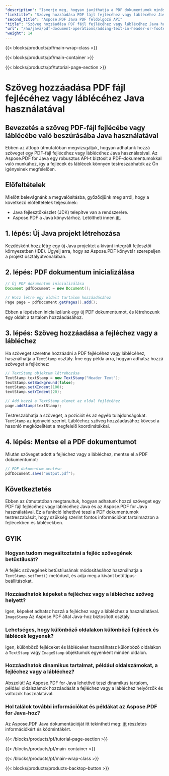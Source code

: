```yaml
---
"description": "Ismerje meg, hogyan javíthatja a PDF dokumentumok minőségét szöveg hozzáadásával a fejléchez vagy a lábléchez Java használatával. Fedezze fel a lépésről lépésre szóló utasításokat az Aspose.PDF for Java segítségével."
"linktitle": "Szöveg hozzáadása PDF fájl fejlécéhez vagy láblécéhez Java használatával"
"second_title": "Aspose.PDF Java PDF feldolgozó API"
"title": "Szöveg hozzáadása PDF fájl fejlécéhez vagy láblécéhez Java használatával"
"url": "/hu/java/pdf-document-operations/adding-text-in-header-or-footer-of-pdf-file-using-java/"
"weight": 14
---
```


{{< blocks/products/pf/main-wrap-class >}}

{{< blocks/products/pf/main-container >}}

{{< blocks/products/pf/tutorial-page-section >}}

# Szöveg hozzáadása PDF fájl fejlécéhez vagy láblécéhez Java használatával


## Bevezetés a szöveg PDF-fájl fejlécébe vagy láblécébe való beszúrásába Java használatával

Ebben az átfogó útmutatóban megvizsgáljuk, hogyan adhatunk hozzá szöveget egy PDF-fájl fejlécéhez vagy láblécéhez Java használatával. Az Aspose.PDF for Java egy robusztus API-t biztosít a PDF-dokumentumokkal való munkához, így a fejlécek és láblécek könnyen testreszabhatók az Ön igényeinek megfelelően.

## Előfeltételek

Mielőtt belevágnánk a megvalósításba, győződjünk meg arról, hogy a következő előfeltételek teljesülnek:

- Java fejlesztőkészlet (JDK) telepítve van a rendszerére.
- Aspose.PDF a Java könyvtárhoz. Letöltheti innen [itt](https://releases.aspose.com/pdf/java/).

## 1. lépés: Új Java projekt létrehozása

Kezdésként hozz létre egy új Java projektet a kívánt integrált fejlesztői környezetben (IDE). Ügyelj arra, hogy az Aspose.PDF könyvtár szerepeljen a projekt osztályútvonalában.

## 2. lépés: PDF dokumentum inicializálása

```java
// Új PDF dokumentum inicializálása
Document pdfDocument = new Document();

// Hozz létre egy oldalt tartalom hozzáadásához
Page page = pdfDocument.getPages().add();
```

Ebben a lépésben inicializálunk egy új PDF dokumentumot, és létrehozunk egy oldalt a tartalom hozzáadásához.

## 3. lépés: Szöveg hozzáadása a fejléchez vagy a lábléchez

Ha szöveget szeretne hozzáadni a PDF fejlécéhez vagy láblécéhez, használhatja a `TextStamp` osztály. Íme egy példa arra, hogyan adhatsz hozzá szöveget a fejléchez:

```java
// TextStamp objektum létrehozása
TextStamp textStamp = new TextStamp("Header Text");
textStamp.setBackground(false);
textStamp.setXIndent(100);
textStamp.setYIndent(20);

// Add hozzá a TextStamp elemet az oldal fejlécéhez
page.addStamp(textStamp);
```

Testreszabhatja a szöveget, a pozíciót és az egyéb tulajdonságokat. `TextStamp` az igényeid szerint. Lábléchez szöveg hozzáadásához kövesd a hasonló megközelítést a megfelelő koordinátákkal.

## 4. lépés: Mentse el a PDF dokumentumot

Miután szöveget adott a fejléchez vagy a lábléchez, mentse el a PDF dokumentumot:

```java
// PDF dokumentum mentése
pdfDocument.save("output.pdf");
```

## Következtetés

Ebben az útmutatóban megtanultuk, hogyan adhatunk hozzá szöveget egy PDF fájl fejlécéhez vagy láblécéhez Java és az Aspose.PDF for Java használatával. Ez a funkció lehetővé teszi a PDF dokumentumok testreszabását, hogy szükség szerint fontos információkat tartalmazzon a fejlécekben és láblécekben.

## GYIK

### Hogyan tudom megváltoztatni a fejléc szövegének betűstílusát?

A fejléc szövegének betűstílusának módosításához használhatja a `TextStamp.setFont()` metódust, és adja meg a kívánt betűtípus-beállításokat.

### Hozzáadhatok képeket a fejléchez vagy a lábléchez szöveg helyett?

Igen, képeket adhatsz hozzá a fejléchez vagy a lábléchez a használatával. `ImageStamp` Az Aspose.PDF által Java-hoz biztosított osztály.

### Lehetséges, hogy különböző oldalakon különböző fejlécek és láblécek legyenek?

Igen, különböző fejléceket és lábléceket használhatsz különböző oldalakon a `TextStamp` vagy `ImageStamp` objektumok egyenként minden oldalon.

### Hozzáadhatok dinamikus tartalmat, például oldalszámokat, a fejléchez vagy a lábléchez?

Abszolút! Az Aspose.PDF for Java lehetővé teszi dinamikus tartalom, például oldalszámok hozzáadását a fejléchez vagy a lábléchez helyőrzők és változók használatával.

### Hol találok további információkat és példákat az Aspose.PDF for Java-hoz?

Az Aspose.PDF Java dokumentációját itt tekintheti meg: [itt](https://reference.aspose.com/pdf/java/) részletes információkért és kódmintákért.

{{< /blocks/products/pf/tutorial-page-section >}}

{{< /blocks/products/pf/main-container >}}

{{< /blocks/products/pf/main-wrap-class >}}

{{< blocks/products/products-backtop-button >}}
